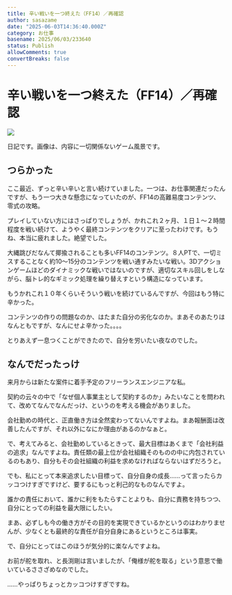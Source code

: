 ```yaml
---
title: 辛い戦いを一つ終えた（FF14）／再確認
author: sasazame
date: "2025-06-03T14:36:40.000Z"
category: お仕事
basename: 2025/06/03/233640
status: Publish
allowComments: true
convertBreaks: false
---
```

# 辛い戦いを一つ終えた（FF14）／再確認

![](https://cdn-ak.f.st-hatena.com/images/fotolife/s/sasazame/20250603/20250603195555.png)

日記です。画像は、内容に一切関係ないゲーム風景です。

<!-- Extended Body -->

## つらかった

ここ最近、ずっと辛い辛いと言い続けていました。一つは、お仕事関連だったんですが、もう一つ大きな懸念になっていたのが、FF14の高難易度コンテンツ、零式の攻略。

プレイしていない方にはさっぱりでしょうが、かれこれ２ヶ月、１日１～２時間程度を戦い続けて、ようやく最終コンテンツをクリアに至ったわけです。もうね、本当に疲れました。絶望でした。

大縄跳びだなんて揶揄されることも多いFF14のコンテンツ。８人PTで、一切ミスすることなく約10～15分のコンテンツを戦い通すみたいな戦い。3Dアクションゲームほどのダイナミックな戦いではないのですが、適切なスキル回しをしながら、脳トレ的なギミック処理を繰り替えすという構造になっています。

もうかれこれ１０年くらいそういう戦いを続けているんですが、今回はもう特に辛かった。

コンテンツの作りの問題なのか、はたまた自分の劣化なのか。まあそのあたりはなんともですが、なんにせよ辛かった。。。。

とりあえず一息つくことができたので、自分を労いたい夜なのでした。

## なんでだったっけ

来月からは新たな案件に着手予定のフリーランスエンジニアな私。

契約の云々の中で「なぜ個人事業主として契約するのか」みたいなことを問われて、改めてなんでなんだっけ、というのを考える機会がありました。

会社勤めの時代と、正直働き方は全然変わってないんですよね。まあ報酬面は改善したんですが、それ以外になにか理由があるのかなぁと。

で、考えてみると、会社勤めしているときって、最大目標はあくまで「会社利益の追求」なんですよね。責任類の最上位が会社組織そのものの中に内包されているのもあり、自分もその会社組織の利益を求めなければならないはずだろうと。

でも、私にとって本来追求したい目標って、自分自身の成長……って言ったらカッコつけすぎですけど、要するにもっと利己的なものなんですよ。

誰かの責任において、誰かに利をもたらすことよりも、自分に責務を持ちつつ、自分にとっての利益を最大限にしたい。

まあ、必ずしも今の働き方がその目的を実現できているかというのはわかりませんが、少なくとも最終的な責任が自分自身にあるというところは事実。

で、自分にとってはこのほうが気分的に楽なんですよね。

お前が舵を取れ、と長渕剛は言いましたが、「俺様が舵を取る」という意思で働いているささざめなのでした。

……やっぱりちょっとカッコつけすぎですね。